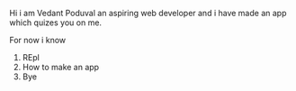 Hi i am Vedant Poduval an aspiring web developer and i have made an app which quizes you on me.

For now i know
1. REpl
2. How to make an app 
3. Bye
